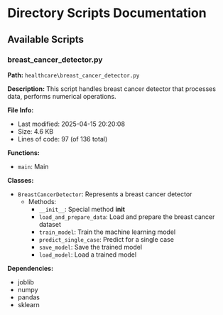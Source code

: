 # Directory Scripts Documentation


## Available Scripts


### breast_cancer_detector.py

**Path:** `healthcare\breast_cancer_detector.py`

**Description:**
This script handles breast cancer detector that processes data, performs numerical operations.


**File Info:**
- Last modified: 2025-04-15 20:20:08
- Size: 4.6 KB
- Lines of code: 97 (of 136 total)

**Functions:**
- `main`: Main

**Classes:**
- `BreastCancerDetector`: Represents a breast cancer detector
  - Methods:
    - `__init__`: Special method __init__
    - `load_and_prepare_data`: Load and prepare the breast cancer dataset
    - `train_model`: Train the machine learning model
    - `predict_single_case`: Predict for a single case
    - `save_model`: Save the trained model
    - `load_model`: Load a trained model

**Dependencies:**
- joblib
- numpy
- pandas
- sklearn
